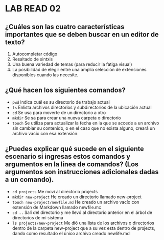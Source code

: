
# LAB READ 02

## ¿Cuáles son las cuatro características importantes que se deben buscar en un editor de texto?
1. Autocompletar código
2. Resaltado de sintxis
3. Una buena variedad de temas (para reducir la fatiga visual)
4. La posibilidad de elegir entre una amplia selección de extensiones disponibles cuando las necesite.
## ¿Qué hacen los siguientes comandos?
- `pwd` Indica cuál es su directorio de trabajo actual
- `ls`  Enlista archivos directorios y subdirectorios de la ubicación actual
- `cd`  Se usa para moverte de un directorio a otro
- `mkdir`  Se sa para crear una nueva carpeta o directorio
- `touch`  Se utiliza para actualizar la fecha en la que se accede a un archivo sin cambiar su contenido, o en el caso que no exista alguno, creará un archivo vacío con esa extensión
## ¿Puedes explicar qué sucede en el siguiente escenario si ingresas estos comandos y argumentos en la línea de comandos? (Los argumentos son instrucciones adicionales dadas a un comando).
- `cd projects`  Me moví al directorio projects 
- `mkdir new-project` He creado un directorio llamado new-project
- `touch new-project/newfile.md` He creado un archivo vacío con extensión de Markdown llamado newfile.mc
- `cd ..`  Salí del directorio y me llevó al directorio anterior en el árbol de directorios de mi sistema
- `ls projects/new-project` Me dió una lista de los archivos o directorios dentro de la carpeta new-project que a su vez esta dentro de projects, dando como resultado el único archivo creado newlife.md
